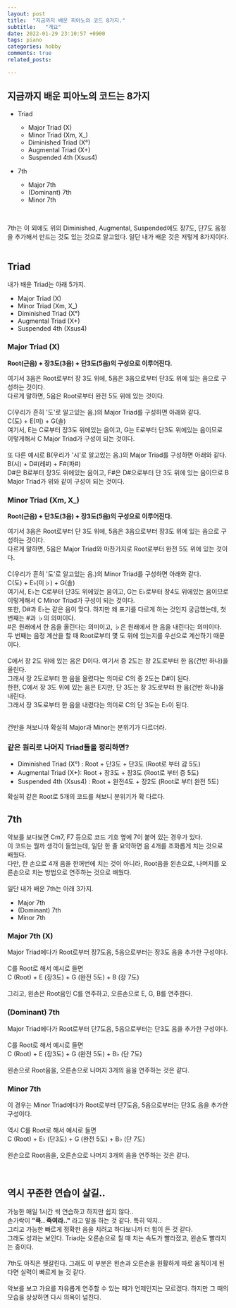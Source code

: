 ```yaml
---
layout: post
title:  "지금까지 배운 피아노의 코드 8가지."
subtitle:   "개요"
date: 2022-01-29 23:10:57 +0900
tags: piano
categories: hobby
comments: true
related_posts:

---
```


## 지금까지 배운 피아노의 코드는 8가지<br/>

- Triad
    + Major Triad (X)
    + Minor Triad (Xm, X_)
    + Diminished Triad (X°)
    + Augmental Triad (X+)
    + Suspended 4th (Xsus4)

- 7th
    + Major 7th
    + (Dominant) 7th
    + Minor 7th

<br/>

7th는 이 외에도 위의 Diminished, Augmental, Suspended에도 장7도, 단7도 음정을 추가해서 만드는 것도 있는 것으로 알고있다. 일단 내가 배운 것은 저렇게 8가지이다.<br/>
<br/>

## Triad<br/>

내가 배운 Triad는 아래 5가지.<br/>

+ Major Triad (X)
+ Minor Triad (Xm, X_)
+ Diminished Triad (X°)
+ Augmental Triad (X+)
+ Suspended 4th (Xsus4)

### Major Triad (X)<br/>

**Root(근음) + 장3도(3음) + 단3도(5음)의 구성으로 이루어진다.**<br/>

여기서 3음은 Root로부터 장 3도 위에, 5음은 3음으로부터 단3도 위에 있는 음으로 구성하는 것이다.<br/>
다르게 말하면, 5음은 Root로부터 완전 5도 위에 있는 것이다.<br/>
<br/>
C(우리가 흔히 '도'로 알고있는 음.)의 Major Triad를 구성하면 아래와 같다.<br/>
C(도) + E(미) + G(솔)<br/>
여기서, E는 C로부터 장3도 위에있는 음이고, G는 E로부터 단3도 위에있는 음이므로 이렇게해서 C Major Triad가 구성이 되는 것이다.<br/>
<br/>
또 다른 예시로 B(우리가 '시'로 알고있는 음.)의 Major Triad를 구성하면 아래와 같다.<br/>
B(시) + D#(레#) + F#(파#)<br/>
D#은 B로부터 장3도 위에있는 음이고, F#은 D#으로부터 단 3도 위에 있는 음이므로 B Major Triad가 위와 같이 구성이 되는 것이다.<br/>

### Minor Triad (Xm, X_)<br/>

**Root(근음) + 단3도(3음) + 장3도(5음)의 구성으로 이루어진다.**<br/>

여기서 3음은 Root로부터 단 3도 위에, 5음은 3음으로부터 장3도 위에 있는 음으로 구성하는 것이다.<br/>
다르게 말하면, 5음은 Major Triad와 마찬가지로 Root로부터 완전 5도 위에 있는 것이다.<br/>
<br/>
C(우리가 흔히 '도'로 알고있는 음.)의 Minor Triad를 구성하면 아래와 같다.<br/>
C(도) + E♭(미♭) + G(솔)<br/>
여기서, E♭는 C로부터 단3도 위에있는 음이고, G는 E♭로부터 장4도 위에있는 음이므로 이렇게해서 C Minor Triad가 구성이 되는 것이다.<br/>
또한, D#과 E♭는 같은 음이 맞다. 하지만 왜 표기를 다르게 하는 것인지 궁금했는데, 첫 번째는 #과 ♭의 의미이다.<br/>
#은 원래에서 한 음을 올린다는 의미이고, ♭은 원래에서 한 음을 내린다는 의미이다.<br/>
두 번째는 음정 계산을 할 때 Root로부터 몇 도 위에 있는지를 우선으로 계산하기 때문이다.<br/>
<br/>
C에서 장 2도 위에 있는 음은 D이다. 여기서 증 2도는 장 2도로부터 한 음(건반 하나)을 올린다.<br/>
그래서 장 2도로부터 한 음을 올렸다는 의미로 C의 증 2도는 D#이 된다.<br/>
한편, C에서 장 3도 위에 있는 음은 E지만, 단 3도는 장 3도로부터 한 음(건반 하나)을 내린다.<br/>
그래서 장 3도로부터 한 음을 내렸다는 의미로 C의 단 3도는 E♭이 된다.<br/>
<br/>

건반을 쳐보니까 확실히 Major과 Minor는 분위기가 다르더라.<br/>

### 같은 원리로 나머지 Triad들을 정리하면?<br/>

- Diminished Triad (X°) : Root + 단3도 + 단3도 (Root로 부터 감 5도)
- Augmental Triad (X+): Root + 장3도 + 장3도 (Root로 부터 증 5도)
- Suspended 4th (Xsus4) : Root + 완전4도 + 장2도 (Root로 부터 완전 5도)

확실히 같은 Root로 5개의 코드를 쳐보니 분위기가 확 다르다.
<br/>

## 7th<br/>

악보를 보다보면 Cm7, F7 등으로 코드 기호 옆에 7이 붙어 있는 경우가 있다.<br/>
이 코드는 뭘까 생각이 들었는데, 일단 한 줄 요약하면 음 4개를 조화롭게 치는 것으로 배웠다.<br/>
다만, 한 손으로 4개 음을 한꺼번에 치는 것이 아니라, Root음을 왼손으로, 나머지를 오른손으로 치는 방법으로 연주하는 것으로 배웠다.<br/>
<br/>
일단 내가 배운 7th는 아래 3가지.<br/>

+ Major 7th
+ (Dominant) 7th
+ Minor 7th

### Major 7th (X)<br/>

Major Triad에다가 Root로부터 장7도음, 5음으로부터는 장3도 음을 추가한 구성이다.<br/>
<br/>
C를 Root로 해서 예시로 들면 <br/>
C (Root) + E (장3도) + G (완전 5도) + B (장 7도)<br/>
<br/>
그리고, 왼손은 Root음인 C를 연주하고, 오른손으로 E, G, B를 연주한다.<br/>

### (Dominant) 7th<br/>

Major Triad에다가 Root로부터 단7도음, 5음으로부터는 단3도 음을 추가한 구성이다.<br/>
<br/>
C를 Root로 해서 예시로 들면 <br/>
C (Root) + E (장3도) + G (완전 5도) + B♭ (단 7도)<br/>
<br/>
왼손으로 Root음을, 오른손으로 나머지 3개의 음을 연주하는 것은 같다.<br/>

### Minor 7th<br/>

이 경우는 Minor Triad에다가 Root로부터 단7도음, 5음으로부터는 단3도 음을 추가한 구성이다.<br/>
<br/>
역시 C를 Root로 해서 예시로 들면 <br/>
C (Root) + E♭ (단3도) + G (완전 5도) + B♭ (단 7도)<br/>
<br/>
왼손으로 Root음을, 오른손으로 나머지 3개의 음을 연주하는 것은 같다.<br/>

<br/>

## 역시 꾸준한 연습이 살길..<br/>

가능한 매일 1시간 씩 연습하고 하지만 쉽지 않다..<br/>
손가락이 **"큭.. 죽여라.."** 라고 말을 하는 것 같다. 특히 약지..<br/>
그리고 가능한 빠르게 정확한 음을 치려고 하다보니까 더 힘이 든 것 같다.<br/>
그래도 성과는 보인다. Triad는 오른손으로 칠 때 치는 속도가 빨라졌고, 왼손도 빨라지는 중이다.<br/>
<br/>
7th도 아직은 헷갈린다. 그래도 이 부분은 왼손과 오른손을 원활하게 따로 움직이게 된다면 실력이 빠르게 늘 것 같다.<br/>
<br/>
악보를 보고 가요를 자유롭게 연주할 수 있는 때가 언제인지는 모르겠다. 하지만 그 때의 모습을 상상하면 다시 의욕이 넘친다.<br/>